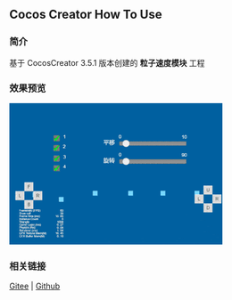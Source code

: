 ## Cocos Creator How To Use

### 简介

基于 CocosCreator 3.5.1 版本创建的 **粒子速度模块** 工程

### 效果预览
![image](../../../gif/202203/2022030545.gif)

### 相关链接
[Gitee](https://gitee.com/mirrors_cocos-creator/test-cases-3d/blob/v3.0/assets/cases/particle) | [Github](https://github.com/cocos-creator/test-cases-3d/blob/v3.0/assets/cases/particle)